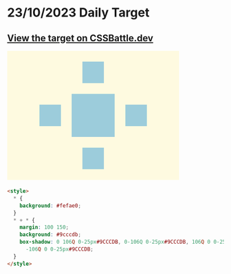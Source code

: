 # 23/10/2023 Daily Target

## [View the target on CSSBattle.dev](https://cssbattle.dev/play/qBFo0CsY54gprNYVyzGL)

![Alt text](img/target_UEtLCya.png?raw=true "Target 23/10/2023")

```html
<style>
  * {
    background: #fefae0;
  }
  * + * {
    margin: 100 150;
    background: #9cccdb;
    box-shadow: 0 106Q 0-25px#9CCCDB, 0-106Q 0-25px#9CCCDB, 106Q 0 0-25px#9CCCDB,
      -106Q 0 0-25px#9CCCDB;
  }
</style>
```
